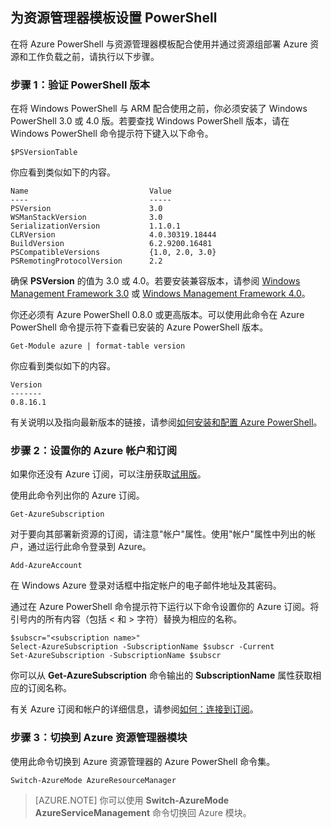 

## 为资源管理器模板设置 PowerShell

在将 Azure PowerShell 与资源管理器模板配合使用并通过资源组部署 Azure 资源和工作负载之前，请执行以下步骤。

### 步骤 1：验证 PowerShell 版本

在将 Windows PowerShell 与 ARM 配合使用之前，你必须安装了 Windows PowerShell 3.0 或 4.0 版。若要查找 Windows PowerShell 版本，请在 Windows PowerShell 命令提示符下键入以下命令。

	$PSVersionTable

你应看到类似如下的内容。

	Name                           Value
	----                           -----
	PSVersion                      3.0
	WSManStackVersion              3.0
	SerializationVersion           1.1.0.1
	CLRVersion                     4.0.30319.18444
	BuildVersion                   6.2.9200.16481
	PSCompatibleVersions           {1.0, 2.0, 3.0}
	PSRemotingProtocolVersion      2.2

确保 **PSVersion** 的值为 3.0 或 4.0。若要安装兼容版本，请参阅 [Windows Management Framework 3.0](http://www.microsoft.com/download/details.aspx?id=34595) 或 [Windows Management Framework 4.0](http://www.microsoft.com/zh-cn/download/details.aspx?id=40855)。

你还必须有 Azure PowerShell 0.8.0 或更高版本。可以使用此命令在 Azure PowerShell 命令提示符下查看已安装的 Azure PowerShell 版本。

	Get-Module azure | format-table version

你应看到类似如下的内容。

	Version
	-------
	0.8.16.1

有关说明以及指向最新版本的链接，请参阅[如何安装和配置 Azure PowerShell](/documentation/articles/powershell-install-configure)。


### 步骤 2：设置你的 Azure 帐户和订阅

如果你还没有 Azure 订阅，可以注册获取[试用版](/pricing/1rmb-trial/)。

使用此命令列出你的 Azure 订阅。

	Get-AzureSubscription

对于要向其部署新资源的订阅，请注意"帐户"属性。使用"帐户"属性中列出的帐户，通过运行此命令登录到 Azure。

	Add-AzureAccount

在 Windows Azure 登录对话框中指定帐户的电子邮件地址及其密码。

通过在 Azure PowerShell 命令提示符下运行以下命令设置你的 Azure 订阅。将引号内的所有内容（包括 < 和 > 字符）替换为相应的名称。

	$subscr="<subscription name>"
	Select-AzureSubscription -SubscriptionName $subscr -Current
	Set-AzureSubscription -SubscriptionName $subscr

你可以从 **Get-AzureSubscription** 命令输出的 **SubscriptionName** 属性获取相应的订阅名称。

有关 Azure 订阅和帐户的详细信息，请参阅[如何：连接到订阅](/documentation/articles/powershell-install-configure#Connect)。

### 步骤 3：切换到 Azure 资源管理器模块

使用此命令切换到 Azure 资源管理器的 Azure PowerShell 命令集。

	Switch-AzureMode AzureResourceManager

> [AZURE.NOTE] 你可以使用 **Switch-AzureMode AzureServiceManagement** 命令切换回 Azure 模块。

<!---HONumber=56-->